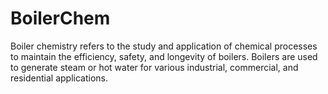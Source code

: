 # BoilerChem
Boiler chemistry refers to the study and application of chemical processes to maintain the efficiency, safety, and longevity of boilers. Boilers are used to generate steam or hot water for various industrial, commercial, and residential applications.
